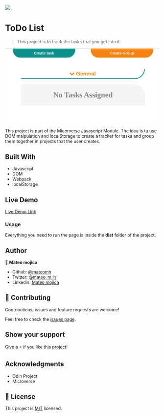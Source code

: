 ![](https://img.shields.io/badge/Microverse-blueviolet)

# ToDo List

> This project is to track the tasks that you get into it.

![screenshot](./app_screenshot.png)

This project is part of the Micorverse Javascript Module. The idea is tu use DOM maipulation and localStorage to create a tracker for tasks and group them together in projects that the user creates.

## Built With

- Javascript
- DOM
- Webpack
- localStorage

## Live Demo

[Live Demo Link](https://raw.githack.com/mateomh/todo-List-JS/todo-list/dist/index.html)


### Usage

Everything you need to run the page is inside the **dist** folder of the project.

## Author

👤 **Mateo mojica**

- Github: [@mateomh](https://github.com/mateomh)
- Twitter: [@mateo_m_h](https://twitter.com/mateo_m_h)
- Linkedin: [Mateo mojica](https://linkedin.com/mateo_mojica_hernandez)


## 🤝 Contributing

Contributions, issues and feature requests are welcome!

Feel free to check the [issues page](issues/).

## Show your support

Give a ⭐️ if you like this project!

## Acknowledgments

- Odin Project
- Microverse

## 📝 License

This project is [MIT](https://opensource.org/licenses/MIT) licensed.
